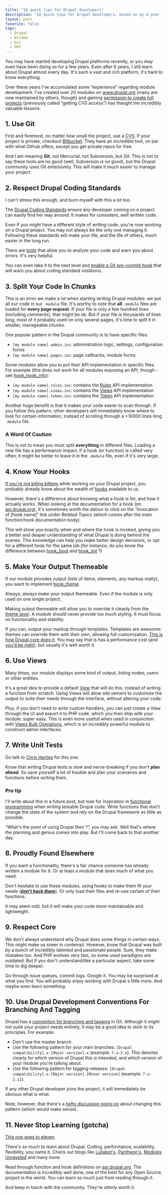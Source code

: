 ```yaml
---
title: "10 quick tips for Drupal developers"
description: "10 quick tips for Drupal developers, based on my 6 year long experience."
layout: post
favorite: false
tags:
  - Drupal
  - Wisdom
  - Git
  - PHP
---
```


You may have started developing Drupal platforms recently, or you may even have been doing so for a few years. Even after 6 years, I still learn about Drupal almost every day. It's such a vast and rich platform, it's hard to know everything.

Over these years I've accumulated some &ldquo;experience&rdquo; regarding module development. I've created over 20 modules on www.drupal.org (many are now maintained by others, though) and gaining [permission to create full projects](https://www.drupal.org/node/1011698) (previously called &ldquo;getting CVS access&rdquo;) has thaught me incredibly valuable lessons.

## 1. Use Git

First and foremost, no matter how small the project, use a <abbr title="Concurrent Versioning System">CVS</abbr>. If your project is private, checkout [Bitbucket](bitbucket.org/). They have an incredible tool, on par with what Github offers, except you get private repos for free.

And I am meaning **Git**, not Mercurial, not Subversion, but Git. This is not to say these tools are no good (well, Subversion *is* no good), but the Drupal community uses Git extensively. This will make it much easier to manage your project.

## 2. Respect Drupal Coding Standards

I can't stress this enough, and burn myself with this a lot too.

The [Drupal Coding Standards](https://www.drupal.org/coding-standards) ensure any developer coming on a project can easily find her way around. It makes for consistent, well written code.

Even if you might have a different style of writing code, you're now working on a Drupal project. You may not always be the only one managing it. Following these standards will make your life, and the life of others, much easier in the long run.

There are [tools](https://www.drupal.org/node/1419980) that allow you to analyze your code and warn you about errors. It's very helpful.

You can even take it to the next level and [enable a Git pre-commit hook](/lore/2014/07/14/how-git-hooks-made-me-a-better-and-more-lovable-developer/) that will warn you about coding standard violations.

## 3. Split Your Code In Chunks

This is an error we make a lot when starting writing Drupal modules: we put all our code in our ``.module`` file. It's worthy to note that **all** ``.module`` files are loaded for **every page request**. If your file is only a few hundred lines (including comments), that might be ok. But if your file is thousands of lines long, most of it probably used on only several pages, it's time to split it in smaller, manageable chunks.

One popular pattern in the Drupal community is to have specific files:

* ``[my module name].admin.inc``: administration logic, settings, configuration forms
* ``[my module name].pages.inc``: page callbacks, module forms

Some modules allow you to put their API implementation in specific files. For example (this does not work for all modules exposing an API, though - see [hook_hook_info](https://api.drupal.org/api/drupal/modules%21system%21system.api.php/function/hook_hook_info/7)):

* ``[my module name].rules.inc``: contains the [Rules](https://www.drupal.org/project/rules) API implementation
* ``[my module name].views.inc``: contains the [Views](https://www.drupal.org/project/views) API implementation
* ``[my module name].token.inc``: contains the [Token](https://www.drupal.org/project/token) API implementation

Another huge benefit is that it makes your code easier to scan through. If you follow this pattern, other developers will immediately know where to look for certain information, instead of scrolling through a +10000 lines long ``.module`` file.

### A Word Of Caution

This is not to mean you must split **everything** in different files. Loading a new file has a performance impact. If a hook (or function) is called very often, it might be better to leave it in the ``.module`` file, even if it's very large.

## 4. Know Your Hooks

[If you're not killing kittens](https://www.drupal.org/best-practices/do-not-hack-core) while working on your Drupal project, you probably already know about the wealth of [hooks](https://api.drupal.org/api/drupal/includes%21module.inc/group/hooks/7) available to us.

However, there's a difference about knowing what a hook is for, and how it actually works. When looking at the documentation for a hook (on [api.drupal.org](https://api.drupal.org)), it's sometimes worth the detour to click on the &ldquo;Invocation of [hook name]&rdquo; link under *Related Topics* (which comes after the main function/hook documentation body).

This will show you exactly when and where the hook is invoked, giving you a better and deaper understanding of what Drupal is doing behind the scenes. This knowledge can help you make better design decisions, or opt for a different hook for the same job (for instance, do you know the difference between [hook_boot](https://api.drupal.org/api/drupal/modules%21system%21system.api.php/function/hook_boot/7) and [hook_init](https://api.drupal.org/api/drupal/modules%21system%21system.api.php/function/hook_init/7) ?)

## 5. Make Your Output Themeable

If our module provides output (lists of items, elements, any markup really), you want to implement [hook_theme](https://api.drupal.org/api/drupal/modules%21system%21system.api.php/function/hook_theme/7).

Always, always make your output themeable. Even if the module is only used on one single project.

Making output themeable will allow you to override it cleanly from the [theme layer](https://www.drupal.org/documentation/theme). A module should never provide too much styling. It must focus on functionality and stability.

If you can, output your markup through templates. Templates are awesome: themes can override them with their own, allowing full customization. [This is how Drupal core does it](https://www.drupal.org/node/190815). You may say that is has a performance cost (and [you'd be right](https://www.drupal.org/node/173880)), but usually it's well worth it.

## 6. Use Views

Many times, our module displays some kind of output, listing nodes, users or other entities.

It's a great idea to provide a default [View](https://www.drupal.org/project/views) that will do this, instead of writing a function from scratch. Using Views will allow site owners to customize the output to suite their needs through the interface, without altering your code.

Plus, if you don't need to write custom handlers, you can just create a View through the UI and export it to PHP code, which you then ship with your module: super easy. This is even more usefull when used in conjunction with [Views Bulk Operations](https://www.drupal.org/project/views_bulk_operations), which is an incredibly powerful module to construct admin interfaces.

## 7. Write Unit Tests

Go talk to [Chris Hartjes](https://twitter.com/grmpyprogrammer) for this one.

Know that writing Drupal tests is slow and nerve-breaking if you don't **plan ahead**. So save yourself a lot of trouble and plan your scenarios and functions before writing them.

### Pro tip

I'll write about this in a future post, but look for inspiration in [functional programming](http://en.wikipedia.org/wiki/Functional_programming) when writing testable Drupal code. Write functions that don't change the state of the system and rely on the Drupal framework as little as possible.

&ldquo;What's the point of using Drupal then ?&rdquo;, you may ask. Well that's where the planning and genius comes into play. But I'll come back to that another day.

## 8. Proudly Found Elsewhere

If you want a functionality, there's a fair chance someone has already written a module for it. Or at least a module that does much of what you need.

Don't hesitate to use these modules, using hooks to make them fit your needs (**[don't hack them](/lore/2014/06/26/think-thrice-before-hacking-core-or-contrib/)**). Or only load their files and re-use certain of their functions.

It may seem odd, but it will make your code more maintainable and lightweight.

## 9. Respect Core

We don't always understand why Drupal does some things in certain ways. This might make us sneer in contempt. However, know that Drupal was built by a bunch of incredibly talented and passionate people. Sure, they make mistakes too. And PHP evolves very fast, so some used paradigms are outdated. But if you don't understand/like a particular aspect, take some time to dig deeper. 

Go through issue queues, commit logs. Google it. You may be surprised at what you find. You will probably enjoy working with Drupal a little more. And maybe even learn something.

## 10. Use Drupal Development Conventions For Branching And Tagging

Drupal has a [convention for branching and tagging](https://www.drupal.org/node/1015226) in Git. Although it might not suite your project needs entirely, it may be a good idea to stick to its principles. For example:

* Don't use the master branch
* Use the following pattern for your main branches: ``[Drupal compatibility].x-[Major version].x`` (example: ``7.x-2.x``). This denotes clearly for which version of Drupal this is intended, and which version of your module you're talking about.
* Use the following pattern for tagging releases: ``[Drupal compatibility].x-[Major version].[Minor version]`` (example: ``7.x-2.11``).

If any other Drupal developer joins the project, it will immediately be obvious what is what.

Note, however, that there's a [hefty discussion going on](https://www.drupal.org/node/1612910) about changing this pattern (which would make sense).

## 11. Never Stop Learning (gotcha)

[This one goes to eleven](https://www.youtube.com/watch?v=N3L4EZwmRrA).

There's so much to learn about Drupal. Coding, performance, scalability, flexibility, you name it. Check out blogs like [Lullabot's](http://www.lullabot.com/blog), [Pantheon's](https://www.getpantheon.com/blog), [Modules Unraveled](https://modulesunraveled.com/blog) and many more.

Read through function and hook definitions on [api.drupal.org](https://api.drupal.org). The documentation is incredibly well done, one of the best for any Open Source project in the world. You can learn so much just from reading through it.

And keep in touch with the community. They're utterly worth it.

